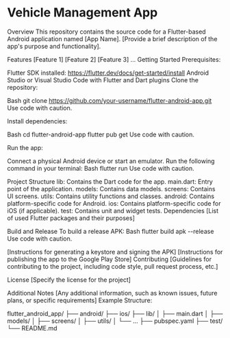 # Vehicle Management App

Overview
This repository contains the source code for a Flutter-based Android application named [App Name]. [Provide a brief description of the app's purpose and functionality].

Features
[Feature 1]
[Feature 2]
[Feature 3]
...
Getting Started
Prerequisites:

Flutter SDK installed: https://flutter.dev/docs/get-started/install
Android Studio or Visual Studio Code with Flutter and Dart plugins
Clone the repository:

Bash
git clone https://github.com/your-username/flutter-android-app.git
Use code with caution.

Install dependencies:

Bash
cd flutter-android-app
flutter pub get
Use code with caution.

Run the app:

Connect a physical Android device or start an emulator.
Run the following command in your terminal:
Bash
flutter run
Use code with caution.

Project Structure
lib: Contains the Dart code for the app.
main.dart: Entry point of the application.
models: Contains data models.
screens: Contains UI screens.
utils: Contains utility functions and classes.
android: Contains platform-specific code for Android.
ios: Contains platform-specific code for iOS (if applicable).
test: Contains unit and widget tests.
Dependencies
[List of used Flutter packages and their purposes]

Build and Release
To build a release APK:
Bash
flutter build apk --release
Use code with caution.

[Instructions for generating a keystore and signing the APK]
[Instructions for publishing the app to the Google Play Store]
Contributing
[Guidelines for contributing to the project, including code style, pull request process, etc.]

License
[Specify the license for the project]

Additional Notes
[Any additional information, such as known issues, future plans, or specific requirements]
Example Structure:

flutter_android_app/
├── android/
├── ios/
├── lib/
│   ├── main.dart
│   ├── models/
│   ├── screens/
│   ├── utils/
│   └── ...
├── pubspec.yaml
├── test/
└── README.md
